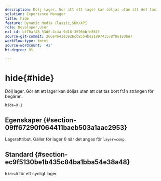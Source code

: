 ```yaml
---
description: Dölj lager. Gör att ett lager kan döljas utan att det tas bort från strängen för begäran.
solution: Experience Manager
title: hide
feature: Dynamic Media Classic,SDK/API
role: Developer,User
exl-id: bf70af48-53d6-4c4a-9d16-3696bbfe86ff
source-git-commit: 206e4643e3926cb85b4be2189743578f88180be7
workflow-type: tm+mt
source-wordcount: '42'
ht-degree: 0%

---
```


# hide{#hide}

Dölj lager. Gör att ett lager kan döljas utan att det tas bort från strängen för begäran.

`hide=0|1`

## Egenskaper {#section-09ff67290f064411baeb503a1aac2953}

Lagerattribut. Gäller för lager 0 när det anges för `layer=comp`.

## Standard {#section-ec9f5130be1b435c84ba1bba54e38a48}

`hide=0` för ett synligt lager.
